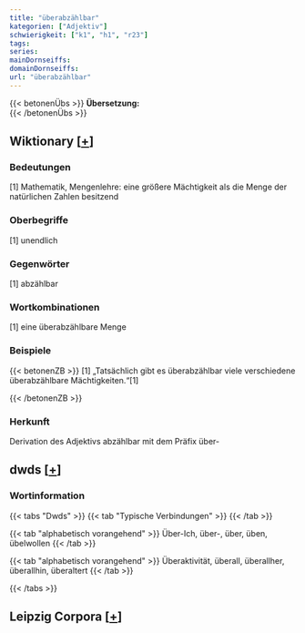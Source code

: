 ```yaml
---
title: "überabzählbar"
kategorien: ["Adjektiv"]
schwierigkeit: ["k1", "h1", "r23"]
tags:
series:
mainDornseiffs:
domainDornseiffs:
url: "überabzählbar"
---
```


{{< betonenÜbs >}}
**Übersetzung:**  
{{< /betonenÜbs >}}

## Wiktionary [[+](https://de.wiktionary.org/wiki/überabzählbar)]

### Bedeutungen
[1] Mathematik, Mengenlehre: eine größere Mächtigkeit als die Menge der natürlichen Zahlen besitzend  

### Oberbegriffe
[1] unendlich  

### Gegenwörter
[1] abzählbar  

### Wortkombinationen
[1] eine überabzählbare Menge  

### Beispiele
{{< betonenZB >}}
[1] „Tatsächlich gibt es überabzählbar viele verschiedene überabzählbare Mächtigkeiten.“[1]  

{{< /betonenZB >}}
### Herkunft
Derivation des Adjektivs abzählbar mit dem Präfix über-  



## dwds [[+](https://www.dwds.de/wb/überabzählbar)]

### Wortinformation
{{< tabs "Dwds" >}}
{{< tab "Typische Verbindungen" >}}
{{< /tab >}}

{{< tab "alphabetisch vorangehend" >}}
Über-Ich, über-, über, üben, übelwollen
{{< /tab >}}

{{< tab "alphabetisch vorangehend" >}}
Überaktivität, überall, überallher, überallhin, überaltert
{{< /tab >}}

{{< /tabs >}}

## Leipzig Corpora [[+](https://corpora.uni-leipzig.de/en/res?word=überabzählbar&corpusId=deu_newscrawl-public_2018)]

